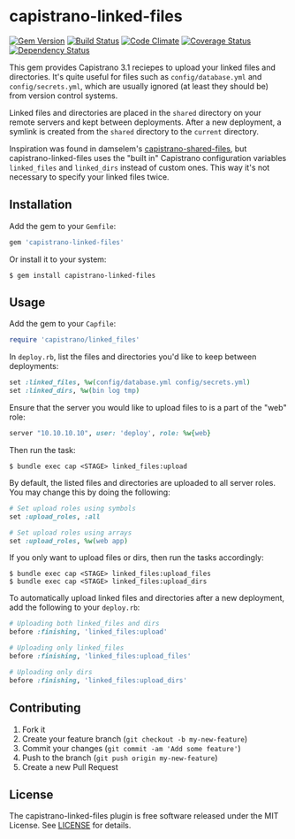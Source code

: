 # capistrano-linked-files

[![Gem Version](https://img.shields.io/gem/v/capistrano-linked-files.svg?style=flat-square)](http://badge.fury.io/rb/capistrano-linked-files)
[![Build Status](https://img.shields.io/travis/runar/capistrano-linked-files/master.svg?style=flat-square)](https://travis-ci.org/runar/capistrano-linked-files)
[![Code Climate](https://img.shields.io/codeclimate/github/runar/capistrano-linked-files.svg?style=flat-square)](https://codeclimate.com/github/runar/capistrano-linked-files)
[![Coverage Status](https://img.shields.io/codeclimate/coverage/github/runar/capistrano-linked-files.svg?style=flat-square)](https://codeclimate.com/github/runar/capistrano-linked-files/coverage)
[![Dependency Status](https://img.shields.io/gemnasium/runar/capistrano-linked-files.svg?style=flat-square)](https://gemnasium.com/runar/capistrano-linked-files)

This gem provides Capistrano 3.1 reciepes to upload your linked files and
directories. It's quite useful for files such as `config/database.yml` and
`config/secrets.yml`, which are usually ignored (at least they should be) from
version control systems.

Linked files and directories are placed in the `shared` directory on your
remote servers and kept between deployments. After a new deployment, a symlink
is created from the `shared` directory to the `current` directory.

Inspiration was found in damselem's
[capistrano-shared-files](https://github.com/damselem/capistrano-shared-file),
but capistrano-linked-files uses the "built in" Capistrano configuration
variables `linked_files` and `linked_dirs` instead of custom ones. This way
it's not necessary to specify your linked files twice.

## Installation

Add the gem to your `Gemfile`:

```ruby
gem 'capistrano-linked-files'
```

Or install it to your system:

```
$ gem install capistrano-linked-files
```

## Usage

Add the gem to your `Capfile`:

```ruby
require 'capistrano/linked_files'
```

In `deploy.rb`, list the files and directories you'd like to keep between
deployments:

```ruby
set :linked_files, %w(config/database.yml config/secrets.yml)
set :linked_dirs, %w(bin log tmp)
```

Ensure that the server you would like to upload files to is a part of the "web" role:
```ruby
server "10.10.10.10", user: 'deploy', role: %w{web}
```


Then run the task:

```
$ bundle exec cap <STAGE> linked_files:upload
```

By default, the listed files and directories are uploaded to all server roles.
You may change this by doing the following:

```ruby
# Set upload roles using symbols
set :upload_roles, :all

# Set upload roles using arrays
set :upload_roles, %w(web app)
```

If you only want to upload files or dirs, then run the tasks accordingly:

```
$ bundle exec cap <STAGE> linked_files:upload_files
$ bundle exec cap <STAGE> linked_files:upload_dirs
```

To automatically upload linked files and directories after a new deployment,
add the following to your `deploy.rb`:

```ruby
# Uploading both linked_files and dirs
before :finishing, 'linked_files:upload'

# Uploading only linked_files
before :finishing, 'linked_files:upload_files'

# Uploading only dirs
before :finishing, 'linked_files:upload_dirs'
```

## Contributing

1. Fork it
2. Create your feature branch (`git checkout -b my-new-feature`)
3. Commit your changes (`git commit -am 'Add some feature'`)
4. Push to the branch (`git push origin my-new-feature`)
5. Create a new Pull Request

## License

The capistrano-linked-files plugin is free software released under the MIT
License. See
[LICENSE](https://github.com/runar/capistrano-linked-files/blob/master/LICENSE)
for details.
